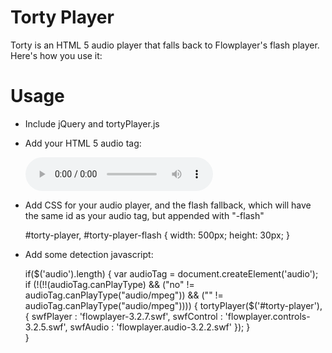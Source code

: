 # Torty Player

Torty is an HTML 5 audio player that falls back to Flowplayer's flash player. Here's how you use it:

# Usage

* Include jQuery and tortyPlayer.js
* Add your HTML 5 audio tag:

    <audio id="torty-player" preload controls src="http://www.archive.org/download/Cocaine/Cocaine.mp3"></audio>
    
* Add CSS for your audio player, and the flash fallback, which will have the same id as your audio tag, but appended with "-flash"

    #torty-player, #torty-player-flash { width: 500px; height: 30px; }
    
* Add some detection javascript:

    if($('audio').length) {
        var audioTag = document.createElement('audio');
        if (!(!!(audioTag.canPlayType) && ("no" != audioTag.canPlayType("audio/mpeg")) && ("" != audioTag.canPlayType("audio/mpeg")))) {
            tortyPlayer($('#torty-player'),{
                swfPlayer : 'flowplayer-3.2.7.swf',
                swfControl : 'flowplayer.controls-3.2.5.swf',
                swfAudio : 'flowplayer.audio-3.2.2.swf'
            });
        }    
    }